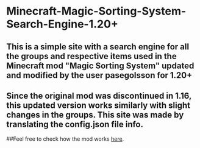 # Minecraft-Magic-Sorting-System-Search-Engine-1.20+

## This is a simple site with a search engine for all the groups and respective items used in the Minecraft mod "Magic Sorting System" updated and modified by the user pasegolsson for 1.20+

## Since the original mod was discontinued in 1.16, this updated version works similarly with slight changes in the groups. This site was made by translating the config.json file info.

##Feel free to check how the mod works [here](https://github.com/jhuckaby/magic-sorting-system).
